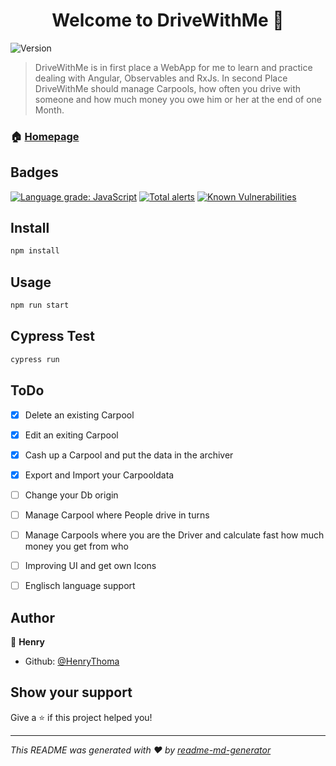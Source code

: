 <h1 align="center">Welcome to DriveWithMe 👋</h1>
<p>
  <img alt="Version" src="https://img.shields.io/badge/version-1.0.1-blue.svg?cacheSeconds=2592000" />
</p>

> DriveWithMe is in first place a WebApp for me to learn and practice dealing with Angular, Observables and RxJs. In second Place DriveWithMe should manage Carpools, how often you drive with someone and how much money you owe him or her at the end of one Month.

### 🏠 [Homepage](https://DriveWithMe.now.sh)

## Badges
<p>
  <a href="https://lgtm.com/projects/g/HenryThoma/DriveWithMe/context:javascript"><img alt="Language grade: JavaScript"       src="https://img.shields.io/lgtm/grade/javascript/g/HenryThoma/DriveWithMe.svg?logo=lgtm&logoWidth=18"/></a>
  <a href="https://lgtm.com/projects/g/HenryThoma/DriveWithMe/alerts/"><img alt="Total alerts" src="https://img.shields.io/lgtm/alerts/g/HenryThoma/DriveWithMe.svg?logo=lgtm&logoWidth=18"/></a>
  <a href="https://snyk.io/test/github/HenryThoma/DriveWithMe?targetFile=package.json"><img src="https://snyk.io/test/github/HenryThoma/DriveWithMe/badge.svg?targetFile=package.json" alt="Known Vulnerabilities" data-canonical-src="https://snyk.io/test/github/HenryThoma/DriveWithMe?targetFile=package.json" style="max-width:100%;"></a>
</p>

## Install

```sh
npm install
```

## Usage

```sh
npm run start
```

## Cypress Test

```sh
cypress run
```

## ToDo
- [x] Delete an existing Carpool
- [x] Edit an exiting Carpool
- [x] Cash up a Carpool and put the data in the archiver
- [x] Export and Import your Carpooldata
- [ ] Change your Db origin
- [ ] Manage Carpool where People drive in turns
- [ ] Manage Carpools where you are the Driver and calculate fast how much money you get from who
- [ ] Improving UI and get own Icons
- [ ] Englisch language support


## Author

👤 **Henry**

* Github: [@HenryThoma](https://github.com/HenryThoma)

## Show your support

Give a ⭐️ if this project helped you!

***
_This README was generated with ❤️ by [readme-md-generator](https://github.com/kefranabg/readme-md-generator)_
